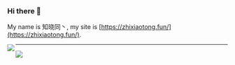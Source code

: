 ### Hi there 👋

My name is 知晓同丶, my site is [https://zhixiaotong.fun/](https://zhixiaotong.fun/).

<a href="https://github.com/zhixiaotong">
  <img align="left" src="https://github-readme-stats.vercel.app/api?username=zhixiaotong&count_private=true&show_icons=true" />
</a>

---

<a href="https://github.com/zhixiaotong">
  <img align="center" src="https://github-readme-stats.vercel.app/api/top-langs/?username=zhixiaotong&layout=compact" />
</a>

<!--
**zhixiaotong/zhixiaotong** is a ✨ _special_ ✨ repository because its `README.md` (this file) appears on your GitHub profile.

Here are some ideas to get you started:

- 🔭 I’m currently working on ...
- 🌱 I’m currently learning ...
- 👯 I’m looking to collaborate on ...
- 🤔 I’m looking for help with ...
- 💬 Ask me about ...
- 📫 How to reach me: ...
- 😄 Pronouns: ...
- ⚡ Fun fact: ...
-->

